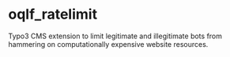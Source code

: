 # oqlf_ratelimit
Typo3 CMS extension to limit legitimate and illegitimate bots from hammering on computationally expensive website resources.
